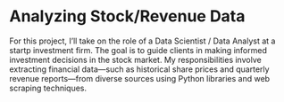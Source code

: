 # Analyzing Stock/Revenue Data
For this project, I’ll take on the role of a Data Scientist / Data Analyst at a startp investment firm. The goal is to guide clients in making informed investment decisions in the stock market. My responsibilities involve extracting financial data—such as historical share prices and quarterly revenue reports—from diverse sources using Python libraries and web scraping techniques.
